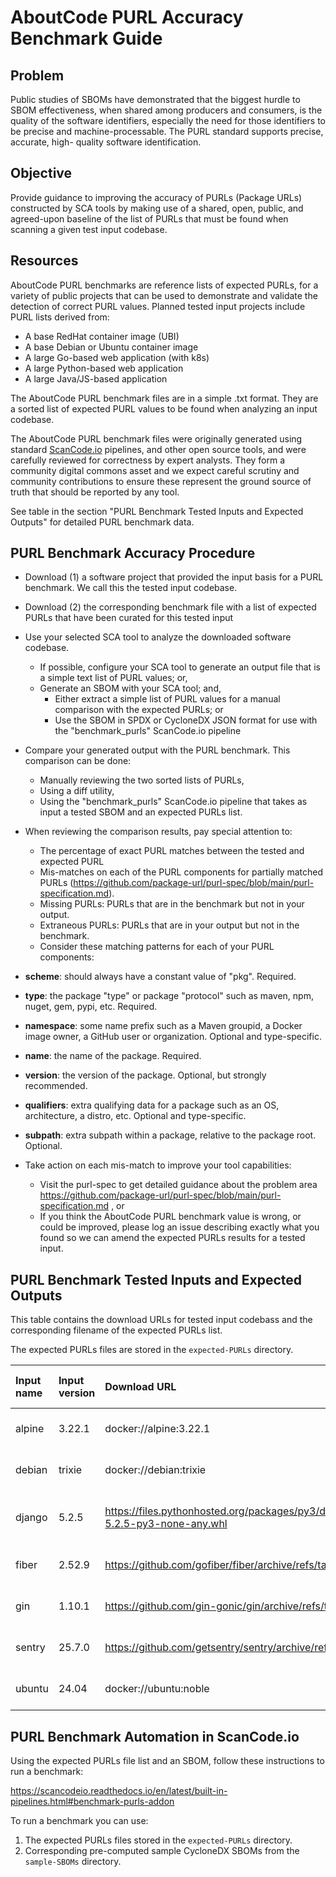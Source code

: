 # AboutCode PURL Accuracy Benchmark Guide

## Problem

Public studies of SBOMs have demonstrated that the biggest hurdle to SBOM
effectiveness, when shared among producers and consumers, is the quality of the
software identifiers, especially the need for those identifiers to be precise
and machine-processable. The PURL standard supports precise, accurate, high-
quality software identification.

## Objective

Provide guidance to improving the accuracy of PURLs (Package URLs) constructed
by SCA tools by making use of a shared, open, public, and agreed-upon baseline
of the list of PURLs that must be found when scanning a given test input
codebase.

## Resources

AboutCode PURL benchmarks are reference lists of expected PURLs, for a variety
of public projects that can be used to demonstrate and validate the detection of
correct PURL values. Planned tested input projects include PURL lists derived
from:

* A base RedHat container image (UBI)  
* A base Debian or Ubuntu container image  
* A large Go-based web application (with k8s)  
* A large Python-based web application  
* A large Java/JS-based application

The AboutCode PURL benchmark files are in a simple .txt format. They are a
sorted list of expected PURL values to be found when analyzing an input
codebase.

The AboutCode PURL benchmark files were originally generated using standard
[ScanCode.io](http://ScanCode.io) pipelines, and other open source tools, and
were carefully reviewed for correctness by expert analysts. They form a
community digital commons asset and we expect careful scrutiny and community
contributions to ensure these represent the ground source of truth that should
be reported by any tool.

See table in the section "PURL Benchmark Tested Inputs and Expected Outputs" for
detailed PURL benchmark data.

## PURL Benchmark Accuracy Procedure

* Download (1) a software project that provided the input basis for a PURL
  benchmark. We call this the tested input codebase.

* Download (2) the corresponding benchmark file with a list of expected PURLs
  that have been curated for this tested input
* Use your selected SCA tool to analyze the downloaded software codebase.  
  * If possible, configure your SCA tool to generate an output file that is a simple text list of PURL values; or,
  * Generate an SBOM with your SCA tool; and,  
    * Either extract a simple list of PURL values for a manual comparison with the expected PURLs; or
    * Use the SBOM in SPDX or CycloneDX JSON format for use with the "benchmark\_purls" ScanCode.io pipeline
* Compare your generated output with the PURL benchmark. This comparison can be done:  
  * Manually reviewing the two sorted lists of PURLs,  
  * Using a diff utility,  
  * Using the "benchmark\_purls" ScanCode.io pipeline that takes as input a tested SBOM and an expected PURLs list.

* When reviewing the comparison results, pay special attention to:   
  * The percentage of exact PURL matches between the tested and expected PURL 
  * Mis-matches on each of the PURL components for partially matched PURLs
    (https://github.com/package-url/purl-spec/blob/main/purl-specification.md).
  * Missing PURLs: PURLs that are in the benchmark but not in your output.  
  * Extraneous PURLs: PURLs that are in your output but not in the benchmark.  
  * Consider these matching patterns for each of your PURL components:  
* **scheme**: should always have a constant value of "pkg". Required.  
* **type**: the package "type" or package "protocol" such as maven, npm, nuget,
  gem, pypi, etc. Required.  
* **namespace**: some name prefix such as a Maven groupid, a Docker image owner,
  a GitHub user or organization. Optional and type-specific.  
* **name**: the name of the package. Required.  
* **version**: the version of the package. Optional, but strongly recommended.  
* **qualifiers**: extra qualifying data for a package such as an OS,
  architecture, a distro, etc. Optional and type-specific.  
* **subpath**: extra subpath within a package, relative to the package root. Optional.  
* Take action on each mis-match to improve your tool capabilities:  
  * Visit the purl-spec to get detailed guidance about the problem area
    https://github.com/package-url/purl-spec/blob/main/purl-specification.md , or  
  * If you think the AboutCode PURL benchmark value is wrong, or could be
    improved, please log an issue describing exactly what you found so we can
    amend the expected PURLs results for a tested input.

## PURL Benchmark Tested Inputs and Expected Outputs

This table contains the download URLs  for tested input codebass and the
corresponding filename of the expected PURLs list.

The expected PURLs files are stored in the `expected-PURLs` directory.

| Input name | Input version | Download URL | Expected PURLs filename | Notes |
| :---- | :---- | :---- | :---- | :---- |
| alpine | 3.22.1 | docker://alpine:3.22.1 | alpine-3.22.1-purls.txt | An Alpine container image |
| debian | trixie | docker://debian:trixie | debian-trixie-purls.txt | A Debian container image |
| django | 5.2.5 | https://files.pythonhosted.org/packages/py3/d/django/django-5.2.5-py3-none-any.whl | django-5.2.5-whl-purls.txt | A Python package|
| fiber | 2.52.9 | https://github.com/gofiber/fiber/archive/refs/tags/v2.52.9.tar.gz | fiber-2.52.9-purls.txt | A go package |
| gin | 1.10.1 | https://github.com/gin-gonic/gin/archive/refs/tags/v1.10.1.tar.gz | gin-1.10.1-purls.txtt | Another go package |
| sentry | 25.7.0 | https://github.com/getsentry/sentry/archive/refs/tags/25.7.0.tar.gz | sentry-25.7.0-purls.txt | A Python and Rust application |
| ubuntu | 24.04 | docker://ubuntu:noble | ubuntu-24.04-purls.txt | A Ubuntu container image |



## PURL Benchmark Automation in ScanCode.io

Using the expected PURLs file list and an SBOM, follow these instructions to run a benchmark:

https://scancodeio.readthedocs.io/en/latest/built-in-pipelines.html#benchmark-purls-addon


To run a benchmark you can use:

1. The expected PURLs files stored in the `expected-PURLs` directory.
2. Corresponding pre-computed sample CycloneDX SBOMs from the `sample-SBOMs` directory.


